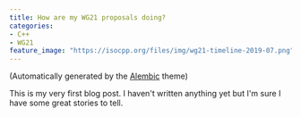 ```yaml
---
title: How are my WG21 proposals doing?
categories:
- C++
- WG21
feature_image: "https://isocpp.org/files/img/wg21-timeline-2019-07.png"
---
```


(Automatically generated by the [Alembic](https://github.com/daviddarnes/alembic) theme)

This is my very first blog post. I haven't written anything yet but I'm sure I have some great stories to tell.
